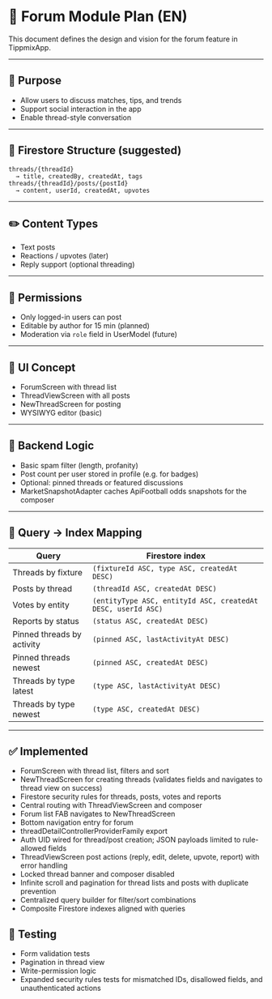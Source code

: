 # 💬 Forum Module Plan (EN)

This document defines the design and vision for the forum feature in TippmixApp.

---

## 🎯 Purpose

- Allow users to discuss matches, tips, and trends
- Support social interaction in the app
- Enable thread-style conversation

---

## 📁 Firestore Structure (suggested)

```
threads/{threadId}
  → title, createdBy, createdAt, tags
threads/{threadId}/posts/{postId}
  → content, userId, createdAt, upvotes
```

---

## ✏️ Content Types

- Text posts
- Reactions / upvotes (later)
- Reply support (optional threading)

---

## 🔐 Permissions

- Only logged-in users can post
- Editable by author for 15 min (planned)
- Moderation via `role` field in UserModel (future)

---

## 📱 UI Concept

- ForumScreen with thread list
- ThreadViewScreen with all posts
- NewThreadScreen for posting
- WYSIWYG editor (basic)

---

## 🔁 Backend Logic

- Basic spam filter (length, profanity)
- Post count per user stored in profile (e.g. for badges)
- Optional: pinned threads or featured discussions
- MarketSnapshotAdapter caches ApiFootball odds snapshots for the composer

---

## 📇 Query → Index Mapping

| Query | Firestore index |
| --- | --- |
| Threads by fixture | `(fixtureId ASC, type ASC, createdAt DESC)` |
| Posts by thread | `(threadId ASC, createdAt DESC)` |
| Votes by entity | `(entityType ASC, entityId ASC, createdAt DESC, userId ASC)` |
| Reports by status | `(status ASC, createdAt DESC)` |
| Pinned threads by activity | `(pinned ASC, lastActivityAt DESC)` |
| Pinned threads newest | `(pinned ASC, createdAt DESC)` |
| Threads by type latest | `(type ASC, lastActivityAt DESC)` |
| Threads by type newest | `(type ASC, createdAt DESC)` |

---

## ✅ Implemented

- ForumScreen with thread list, filters and sort
- NewThreadScreen for creating threads (validates fields and navigates to thread view on success)
- Firestore security rules for threads, posts, votes and reports
- Central routing with ThreadViewScreen and composer
- Forum list FAB navigates to NewThreadScreen
- Bottom navigation entry for forum
- threadDetailControllerProviderFamily export
- Auth UID wired for thread/post creation; JSON payloads limited to rule-allowed fields
- ThreadViewScreen post actions (reply, edit, delete, upvote, report) with error handling
- Locked thread banner and composer disabled
- Infinite scroll and pagination for thread lists and posts with duplicate prevention
- Centralized query builder for filter/sort combinations
- Composite Firestore indexes aligned with queries

## 🧪 Testing

- Form validation tests
- Pagination in thread view
- Write-permission logic
- Expanded security rules tests for mismatched IDs, disallowed fields, and unauthenticated actions
